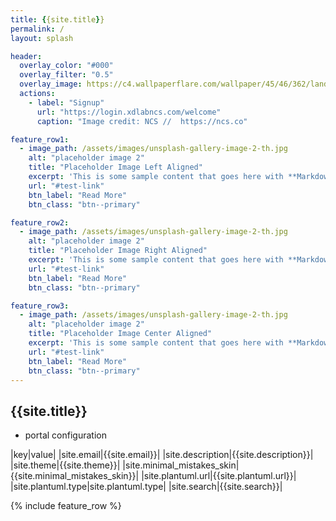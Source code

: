 ```yaml
---
title: {{site.title}}
permalink: /
layout: splash

header:
  overlay_color: "#000"
  overlay_filter: "0.5"
  overlay_image: https://c4.wallpaperflare.com/wallpaper/45/46/362/landscape-abstract-vaporwave-purple-background-wallpaper-preview.jpg
  actions:
    - label: "Signup"
      url: "https://login.xdlabncs.com/welcome"
      caption: "Image credit: NCS //  https://ncs.co"  

feature_row1:
  - image_path: /assets/images/unsplash-gallery-image-2-th.jpg
    alt: "placeholder image 2"
    title: "Placeholder Image Left Aligned"
    excerpt: 'This is some sample content that goes here with **Markdown** formatting. Left aligned with `type="left"`'
    url: "#test-link"
    btn_label: "Read More"
    btn_class: "btn--primary"

feature_row2:
  - image_path: /assets/images/unsplash-gallery-image-2-th.jpg
    alt: "placeholder image 2"
    title: "Placeholder Image Right Aligned"
    excerpt: 'This is some sample content that goes here with **Markdown** formatting. Right aligned with `type="right"`'
    url: "#test-link"
    btn_label: "Read More"
    btn_class: "btn--primary"

feature_row3:
  - image_path: /assets/images/unsplash-gallery-image-2-th.jpg
    alt: "placeholder image 2"
    title: "Placeholder Image Center Aligned"
    excerpt: 'This is some sample content that goes here with **Markdown** formatting. Centered with `type="center"`'
    url: "#test-link"
    btn_label: "Read More"
    btn_class: "btn--primary"      
---
```


## {{site.title}}

* portal configuration

|key|value|
|site.email|{{site.email}}|
|site.description|{{site.description}}|
|site.theme|{{site.theme}}|
|site.minimal_mistakes_skin|{{site.minimal_mistakes_skin}}|
|site.plantuml.url|{{site.plantuml.url}}|
|site.plantuml.type|site.plantuml.type|
|site.search|{{site.search}}|

{% include feature_row %}
